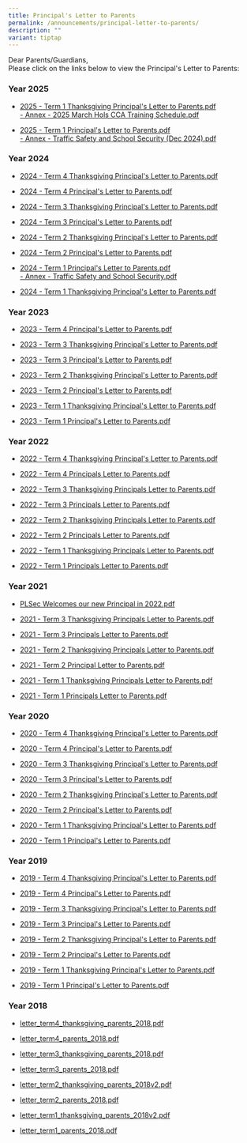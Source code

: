 ```yaml
---
title: Principal's Letter to Parents
permalink: /announcements/principal-letter-to-parents/
description: ""
variant: tiptap
---
```

<p>Dear Parents/Guardians,&nbsp;
<br>Please click on the links below to view the Principal's Letter to Parents:</p>
<h3>Year 2025</h3>
<ul data-tight="true" class="tight">
<li>
<p><a href="/files/2025___Term_1_Thanksgiving_Principal_s_Letter_to_Parents.pdf" rel="noopener nofollow" target="_blank">2025 - Term 1 Thanksgiving Principal's Letter to Parents.pdf</a>
<br><a href="/files/Annex___2025_March_Hols_CCA_Training_Schedule.pdf" rel="noopener nofollow" target="_blank">- Annex - 2025 March Hols CCA Training Schedule.pdf</a>
</p>
</li>
<li>
<p><a href="/files/2025___Term_1_Principal_s_Letter_to_Parents.pdf" rel="noopener nofollow" target="_blank">2025 - Term 1 Principal's Letter to Parents.pdf</a>
<br><a href="/files/Annex___Traffic_Safety_and_School_Security__Dec_2024_.pdf" rel="noopener nofollow" target="_blank">- Annex - Traffic Safety and School Security (Dec 2024).pdf</a>
</p>
</li>
</ul>
<h3>Year 2024</h3>
<ul data-tight="true" class="tight">
<li>
<p><a href="/files/2024___Term_4_Thanksgiving_Principal_s_Letter_to_Parents.pdf" rel="noopener noreferrer nofollow" target="_blank">2024 - Term 4 Thanksgiving Principal's Letter to Parents.pdf</a>
</p>
</li>
<li>
<p><a href="/files/2024___Term_4_Principal_s_Letter_to_Parents__final_.pdf" rel="noopener noreferrer nofollow" target="_blank">2024 - Term 4 Principal's Letter to Parents.pdf</a>
</p>
</li>
<li>
<p><a href="/files/2024___Term_3_Thanksgiving_Principal_s_Letter_to_Parents.pdf" rel="noopener noreferrer nofollow" target="_blank">2024 - Term 3 Thanksgiving Principal's Letter to Parents.pdf</a>
</p>
</li>
<li>
<p><a href="/files/2024___Term_3_Principal_s_Letter_to_Parents__final_.pdf" rel="noopener noreferrer nofollow" target="_blank">2024 - Term 3 Principal's Letter to Parents.pdf</a>
</p>
</li>
<li>
<p><a href="/files/2024___Term_2_Thanksgiving_Principal_s_Letter_to_Parents.pdf" rel="noopener noreferrer nofollow" target="_blank">2024 - Term 2 Thanksgiving Principal's Letter to Parents.pdf</a>
</p>
</li>
<li>
<p><a href="/files/2024___Term_2_Principal_s_Letter_to_Parents.pdf" rel="noopener noreferrer nofollow" target="_blank">2024 - Term 2 Principal's Letter to Parents.pdf</a>
</p>
</li>
<li>
<p><a href="/files/2024___Term_1_Principal_s_Letter_to_Parents.pdf" rel="noopener noreferrer nofollow" target="_blank">2024 - Term 1 Principal's Letter to Parents.pdf</a>
<br><a href="/files/Annex___Traffic_Safety_and_School_Security.pdf" rel="noopener noreferrer nofollow" target="_blank">- Annex - Traffic Safety and School Security.pdf</a>
</p>
</li>
<li>
<p><a href="/files/2024___Term_1_Thanksgiving_Principal_s_Letter_to_Parents.pdf" rel="noopener noreferrer nofollow" target="_blank">2024 - Term 1 Thanksgiving Principal's Letter to Parents.pdf</a>
</p>
</li>
</ul>
<h3>Year 2023</h3>
<ul>
<li>
<p><a href="/files/2023%20-%20term%204%20principal's%20letter%20to%20parents%20(final).pdf" rel="noopener noreferrer nofollow" target="_blank">2023 - Term 4 Principal's Letter to Parents.pdf</a>
</p>
</li>
<li>
<p><a href="/files/2023%20-%20term%203%20thanksgiving%20principal's%20letter%20to%20parents.pdf" rel="noopener noreferrer nofollow" target="_blank">2023 - Term 3 Thanksgiving Principal's Letter to Parents.pdf</a>
</p>
</li>
<li>
<p><a href="/files/2023%20-%20term%203%20principals%20letter%20to%20parents.pdf" rel="noopener noreferrer nofollow" target="_blank">2023 - Term 3 Principal's Letter to Parents.pdf</a>
</p>
</li>
<li>
<p><a href="/files/2023%20-%20term%202%20thanksgiving%20principals%20letter%20to%20parents.pdf" rel="noopener noreferrer nofollow" target="_blank">2023 - Term 2 Thanksgiving Principal's Letter to Parents.pdf</a>
</p>
</li>
<li>
<p><a href="/files/2023%20-%20Term%202%20Principals%20Letter%20to%20Parents.pdf" rel="noopener noreferrer nofollow" target="_blank">2023 - Term 2 Principal's Letter to Parents.pdf</a>
</p>
</li>
<li>
<p><a href="/files/2023%20-%20Term%201%20Thanksgiving%20Principals%20Letter%20to%20Parents.pdf" rel="noopener noreferrer nofollow" target="_blank">2023 - Term 1 Thanksgiving Principal's Letter to Parents.pdf</a>
<br>
</p>
</li>
<li>
<p><a href="/files/2023%20-%20Term%201%20Principals%20Letter%20to%20Parents.pdf" rel="noopener noreferrer nofollow" target="_blank">2023 - Term 1 Principal's Letter to Parents.pdf</a>
<br>
</p>
</li>
</ul>
<h3>Year 2022</h3>
<ul data-tight="true" class="tight">
<li>
<p><a href="/files/2022%20-%20Term%204%20Thanksgiving%20Principals%20Letter%20to%20Parents.pdf" rel="noopener noreferrer nofollow" target="_blank">2022 - Term 4 Thanksgiving Principal's Letter to Parents.pdf</a>
</p>
</li>
<li>
<p><a href="/files/2022%20-%20Term%204%20Principals%20Letter%20to%20Parents.pdf" rel="noopener noreferrer nofollow" target="_blank">2022 - Term 4 Principals Letter to Parents.pdf</a>
</p>
</li>
<li>
<p><a href="/files/2022%20-%20Term%203%20Thanksgiving%20Principals%20Letter%20to%20Parents.pdf" rel="noopener noreferrer nofollow" target="_blank">2022 - Term 3 Thanksgiving Principals Letter to Parents.pdf</a>
</p>
</li>
<li>
<p><a href="/files/2022%20-%20Term%203%20Principals%20Letter%20to%20Parents.pdf" rel="noopener noreferrer nofollow" target="_blank">2022 - Term 3 Principals Letter to Parents.pdf</a>
</p>
</li>
<li>
<p><a href="/files/2022%20-%20Term%202%20Thanksgiving%20Principals%20Letter%20to%20Parents.pdf" rel="noopener noreferrer nofollow" target="_blank">2022 - Term 2 Thanksgiving Principals Letter to Parents.pdf</a>
</p>
</li>
<li>
<p><a href="/files/2022%20-%20Term%202%20Principals%20Letter%20to%20Parents.pdf" rel="noopener noreferrer nofollow" target="_blank">2022 - Term 2 Principals Letter to Parents.pdf</a>
</p>
</li>
<li>
<p><a href="/files/2022%20-%20Term%201%20Thanksgiving%20Principals%20Letter%20to%20Parents.pdf" rel="noopener noreferrer nofollow" target="_blank">2022 - Term 1 Thanksgiving Principals Letter to Parents.pdf</a>
</p>
</li>
<li>
<p><a href="/files/2022%20-%20Term%201%20Principals%20Letter%20to%20Parents.pdf" rel="noopener noreferrer nofollow" target="_blank">2022 - Term 1 Principals Letter to Parents.pdf</a>
</p>
</li>
</ul>
<h3>Year 2021</h3>
<ul data-tight="true" class="tight">
<li>
<p><a href="/files/PLSec%20Welcomes%20our%20new%20Principal%20in%202022.pdf" rel="noopener noreferrer nofollow" target="_blank">PLSec Welcomes our new Principal in 2022.pdf</a>
</p>
</li>
<li>
<p><a href="/files/2021%20-%20Term%203%20Thanksgiving%20Principals%20Letter%20to%20Parents.pdf" rel="noopener noreferrer nofollow" target="_blank">2021 - Term 3 Thanksgiving Principals Letter to Parents.pdf</a>
</p>
</li>
<li>
<p><a href="/files/2021%20-%20Term%203%20Principals%20Letter%20to%20Parents.pdf" rel="noopener noreferrer nofollow" target="_blank">2021 - Term 3 Principals Letter to Parents.pdf</a>
</p>
</li>
<li>
<p><a href="/files/2021%20-%20Term%202%20Thanksgiving%20Principals%20Letter%20to%20Parents.pdf" rel="noopener noreferrer nofollow" target="_blank">2021 - Term 2 Thanksgiving Principals Letter to Parents.pdf</a>
</p>
</li>
<li>
<p><a href="/files/2021%20-%20Term%202%20Principal%20Letter%20to%20Parents.pdf" rel="noopener noreferrer nofollow" target="_blank">2021 - Term 2 Principal Letter to Parents.pdf</a>
</p>
</li>
<li>
<p><a href="/files/2021%20-%20Term%201%20Thanksgiving%20Principals%20Letter%20to%20Parents.pdf" rel="noopener noreferrer nofollow" target="_blank">2021 - Term 1 Thanksgiving Principals Letter to Parents.pdf</a>
</p>
</li>
<li>
<p><a href="/files/2021%20-%20Term%201%20Principals%20Letter%20to%20Parents.pdf" rel="noopener noreferrer nofollow" target="_blank">2021 - Term 1 Principals Letter to Parents.pdf</a>
</p>
</li>
</ul>
<h3>Year 2020</h3>
<ul data-tight="true" class="tight">
<li>
<p><a href="/files/2020%20-%20Term%204%20Thanksgiving%20Principal's%20Letter%20to%20Parents.pdf" rel="noopener noreferrer nofollow" target="_blank">2020 - Term 4 Thanksgiving Principal's Letter to Parents.pdf</a>
</p>
</li>
<li>
<p><a href="/files/2020%20-%20Term%204%20Principal's%20Letter%20to%20Parents_v2.pdf" rel="noopener noreferrer nofollow" target="_blank">2020 - Term 4 Principal's Letter to Parents.pdf</a>
</p>
</li>
<li>
<p><a href="/files/2020%20-%20Term%203%20Thanksgiving%20Principal's%20Letter%20to%20Parents.pdf" rel="noopener noreferrer nofollow" target="_blank">2020 - Term 3 Thanksgiving Principal's Letter to Parents.pdf</a>
</p>
</li>
<li>
<p><a href="/files/2020%20-%20Term%203%20Principal's%20Letter%20to%20Parents.pdf" rel="noopener noreferrer nofollow" target="_blank">2020 - Term 3 Principal's Letter to Parents.pdf</a>
</p>
</li>
<li>
<p><a href="/files/2020%20-%20Term%202%20Thanksgiving%20Principal's%20Letter%20to%20Parents.pdf" rel="noopener noreferrer nofollow" target="_blank">2020 - Term 2 Thanksgiving Principal's Letter to Parents.pdf</a>
</p>
</li>
<li>
<p><a href="/files/2020%20-%20Term%202%20Principal's%20Letter%20to%20Parents.pdf" rel="noopener noreferrer nofollow" target="_blank">2020 - Term 2 Principal's Letter to Parents.pdf</a>
</p>
</li>
<li>
<p><a href="/files/2020%20-%20Term%201%20Thanksgiving%20Principal's%20Letter%20to%20Parents.pdf" rel="noopener noreferrer nofollow" target="_blank">2020 - Term 1 Thanksgiving Principal's Letter to Parents.pdf</a>
</p>
</li>
<li>
<p><a href="/files/2020%20-%20Term%201%20Principal's%20Letter%20to%20Parents.pdf" rel="noopener noreferrer nofollow" target="_blank">2020 - Term 1 Principal's Letter to Parents.pdf</a>
</p>
</li>
</ul>
<h3>Year 2019</h3>
<ul data-tight="true" class="tight">
<li>
<p><a href="/files/2019%20-%20Term%204%20Thanksgiving%20Principal's%20Letter%20to%20Parents.pdf" rel="noopener noreferrer nofollow" target="_blank">2019 - Term 4 Thanksgiving Principal's Letter to Parents.pdf</a>
</p>
</li>
<li>
<p><a href="/files/2019%20-%20Term%204%20Principal's%20Letter%20to%20Parents.pdf" rel="noopener noreferrer nofollow" target="_blank">2019 - Term 4 Principal's Letter to Parents.pdf</a>
</p>
</li>
<li>
<p><a href="/files/2019%20-%20Term%203%20Thanksgiving%20Principal's%20Letter%20to%20Parents.pdf" rel="noopener noreferrer nofollow" target="_blank">2019 - Term 3 Thanksgiving Principal's Letter to Parents.pdf</a>
</p>
</li>
<li>
<p><a href="/files/2019%20-%20Term%203%20Principal's%20Letter%20to%20Parents.pdf" rel="noopener noreferrer nofollow" target="_blank">2019 - Term 3 Principal's Letter to Parents.pdf</a>
</p>
</li>
<li>
<p><a href="/files/2019%20-%20Term%202%20Thanksgiving%20Principal's%20Letter%20to%20Parents.pdf" rel="noopener noreferrer nofollow" target="_blank">2019 - Term 2 Thanksgiving Principal's Letter to Parents.pdf</a>
</p>
</li>
<li>
<p><a href="/files/2019%20-%20Term%202%20Principal's%20Letter%20to%20Parents.pdf" rel="noopener noreferrer nofollow" target="_blank">2019 - Term 2 Principal's Letter to Parents.pdf</a>
</p>
</li>
<li>
<p><a href="/files/2019%20-%20Term%201%20Thanksgiving%20Principal's%20Letter%20to%20Parents.pdf" rel="noopener noreferrer nofollow" target="_blank">2019 - Term 1 Thanksgiving Principal's Letter to Parents.pdf</a>
</p>
</li>
<li>
<p><a href="/files/2019%20-%20Term%201%20Principal's%20Letter%20to%20Parents.pdf" rel="noopener noreferrer nofollow" target="_blank">2019 - Term 1 Principal's Letter to Parents.pdf</a>
</p>
</li>
</ul>
<h3>Year 2018</h3>
<ul data-tight="true" class="tight">
<li>
<p><a href="/files/letter_term4_thanksgiving_parents_2018.pdf" rel="noopener noreferrer nofollow" target="_blank">letter_term4_thanksgiving_parents_2018.pdf</a>
</p>
</li>
<li>
<p><a href="/files/letter_term4_parents_2018.pdf" rel="noopener noreferrer nofollow" target="_blank">letter_term4_parents_2018.pdf</a>
</p>
</li>
<li>
<p><a href="/files/letter_term3_thanksgiving_parents_2018.pdf" rel="noopener noreferrer nofollow" target="_blank">letter_term3_thanksgiving_parents_2018.pdf</a>
</p>
</li>
<li>
<p><a href="/files/letter_term3_parents_2018.pdf" rel="noopener noreferrer nofollow" target="_blank">letter_term3_parents_2018.pdf</a>
</p>
</li>
<li>
<p><a href="/files/letter_term2_thanksgiving_parents_2018v2.pdf" rel="noopener noreferrer nofollow" target="_blank">letter_term2_thanksgiving_parents_2018v2.pdf</a>
</p>
</li>
<li>
<p><a href="/files/letter_term2_parents_2018.pdf" rel="noopener noreferrer nofollow" target="_blank">letter_term2_parents_2018.pdf</a>
</p>
</li>
<li>
<p><a href="/files/letter_term1_thanksgiving_parents_2018v2.pdf" rel="noopener noreferrer nofollow" target="_blank">letter_term1_thanksgiving_parents_2018v2.pdf</a>
</p>
</li>
<li>
<p><a href="/files/letter_term1_parents_2018.pdf" rel="noopener noreferrer nofollow" target="_blank">letter_term1_parents_2018.pdf</a>
</p>
</li>
</ul>
<p></p>